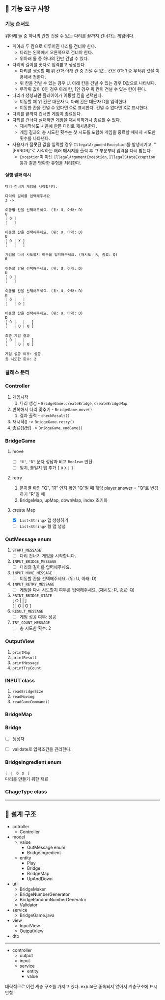 ## 🚀 기능 요구 사항

### 기능 순서도

위아래 둘 중 하나의 칸만 건널 수 있는 다리를 끝까지 건너가는 게임이다.
- 위아래 두 칸으로 이루어진 다리를 건너야 한다.
    - 다리는 왼쪽에서 오른쪽으로 건너야 한다.
    - 위아래 둘 중 하나의 칸만 건널 수 있다.
- 다리의 길이를 숫자로 입력받고 생성한다.
    - 다리를 생성할 때 위 칸과 아래 칸 중 건널 수 있는 칸은 0과 1 중 무작위 값을 이용해서 정한다.
    - 위 칸을 건널 수 있는 경우 U, 아래 칸을 건널 수 있는 경우 D값으로 나타낸다.
    - 무작위 값이 0인 경우 아래 칸, 1인 경우 위 칸이 건널 수 있는 칸이 된다.
- 다리가 생성되면 플레이어가 이동할 칸을 선택한다.
    - 이동할 때 위 칸은 대문자 U, 아래 칸은 대문자 D를 입력한다.
    - 이동한 칸을 건널 수 있다면 O로 표시한다. 건널 수 없다면 X로 표시한다.
- 다리를 끝까지 건너면 게임이 종료된다.
- 다리를 건너다 실패하면 게임을 재시작하거나 종료할 수 있다.
    - 재시작해도 처음에 만든 다리로 재사용한다.
    - 게임 결과의 총 시도한 횟수는 첫 시도를 포함해 게임을 종료할 때까지 시도한 횟수를 나타낸다.
- 사용자가 잘못된 값을 입력할 경우 `IllegalArgumentException`를 발생시키고, "[ERROR]"로 시작하는 에러 메시지를 출력 후 그 부분부터 입력을 다시 받는다.
    - `Exception`이 아닌 `IllegalArgumentException`, `IllegalStateException` 등과 같은 명확한 유형을 처리한다.

#### 실행 결과 예시
```
다리 건너기 게임을 시작합니다.

다리의 길이를 입력해주세요
3 -> 

이동할 칸을 선택해주세요. (위: U, 아래: D)
U
[ O ]   
[   ]

이동할 칸을 선택해주세요. (위: U, 아래: D)
U
[ O | X ]
[   |   ]

게임을 다시 시도할지 여부를 입력해주세요. (재시도: R, 종료: Q)
R 

이동할 칸을 선택해주세요. (위: U, 아래: D)
U
[ O ]
[   ]

이동할 칸을 선택해주세요. (위: U, 아래: D)
D
[ O |   ]
[   | O ]

이동할 칸을 선택해주세요. (위: U, 아래: D)
D
[ O |   |   ]
[   | O | O ]

최종 게임 결과
[ O |   |   ]
[   | O | O ]

게임 성공 여부: 성공
총 시도한 횟수: 2
```

### 클래스 분리

### Controller
1. 게임시작 
   1. 다리 생성 - `BridgeGame.createBridge`, `createBridgeMap`
3. 반복해서 다리 맞추기 - `BridgeGame.move()`
   1. 결과 출력 - `checkResult()`
5. 재시작() ->  `BridgeGame.retry()`
6. 종료(정답) -> `BridgeGame.endGame()` 

### BridgeGame
1. move
    - [ ] `"U"`, `"D"` 문자 정답과 비교 `Boolean` 반환
    - [ ] 일치, 불일치 맵 추가 `[` `O` `X` `|` `]`

2. retry

   1. 문자열 확인 "Q", "R" 인지 확인
    "Q"일 때 게임 player.answer = "Q"로 변경하기
    "R"일 때
   2. BridgeMap, upMap, downMap, index 초기화
3. create Map
    - [x] `List<String>` 맵 생성하기
    - [ ] `List<String>` 형 맵 생성
### OutMessage enum
1. `START_MESSAGE`
   - [ ] 다리 건너기 게임을 시작합니다.
2. `INPUT_BRIDGE_MESSAGE`
   - [ ] 다리의 길이를 입력해주세요.
3. `INPUT_MOVE_MESSAGE`
   - [ ] 이동할 칸을 선택해주세요. (위: U, 아래: D)
4. `INPUT_RETRY_MESSAGE`
   - [ ] 게임을 다시 시도할지 여부를 입력해주세요. (재시도: R, 종료: Q)
5. `PRINT_BRIDGE_STATE`<br>
   [ O |   |   ]<br>
   [   | O | O ]
6. `RESULT_MESSAGE`
   - [ ] 게임 성공 여부: 성공
7. `TRY_COUNT_MESSAGE`
   - [ ] 총 시도한 횟수: 2

### OutputView
1. `printMap`
2. `printResult`
3. `printMessage`
4. `printTryCount`

### INPUT class
1. `readBridgeSize`
2. `readMoving`
3. `readGameCommand()`

### BridgeMap


### Bridge

- [ ] 생성자
- [ ] validate로 입력조건을 관리한다.


### BridgeIngredient enum

`[ `
`| `
`O `
`X `
`]`
<br>
다리를 만들기 위한 재료

### ChageType class

---

## 📄 설계 구조

- cotroller
  - Controller
- model
  - value
    - OutMessage enum
    - BridgeIngredient
  - entity
    - Play
    - Bridge
    - BridgeMap
    - UpAndDown
- util
  - BridgeMaker
  - BridgeNumberGenerator
  - BridgeRandomNumberGenerator
  - Validator
- service
  - BridgeGame.java
- view
  - InputView
  - OutputView
- dto
<hr>

- controller
  - output
  - input
  - service
    - entity
    - value
    
대략적으로 이런 계층 구조를 가지고 있다. ex)util은 종속되지 않아서 계층구조에 표시 안함
